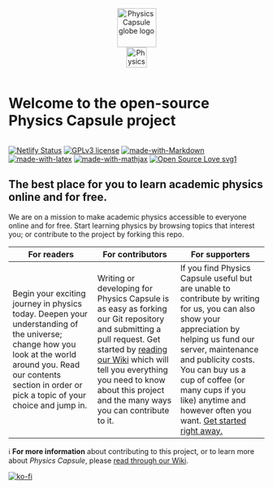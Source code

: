 <p align="center">
  <img width="77" src="https://www.dropbox.com/s/bxlm0p6sqzs6a5r/PhysCapGlobeLogo.jpg?raw=1" alt="Physics Capsule globe logo"><br/>
  <img height="40" src="https://www.dropbox.com/s/6glubhjab3r5bcr/PhysCap-Palatino.png?raw=1" alt="Physics Capsule wordmark">
<br/>
  <h1 style="display:inline-block;margin-left:auto;margin-right:auto;">Welcome to the open-source Physics Capsule project</h1>
</p>

[![Netlify Status](https://api.netlify.com/api/v1/badges/8a9ac73a-64c1-49c5-9e30-d1c97e12071c/deploy-status)](https://app.netlify.com/sites/physicscapsule/deploys) [![GPLv3 license](https://img.shields.io/badge/License-GPLv3-blue.svg)](http://perso.crans.org/besson/LICENSE.html) [![made-with-Markdown](https://img.shields.io/badge/Made%20with-Markdown-1f425f.svg)](http://commonmark.org) [![made-with-latex](https://img.shields.io/badge/Made%20with-LaTeX-1f425f.svg)](https://www.latex-project.org/) [![made-with-mathjax](https://img.shields.io/badge/Made%20with-MathJax-1f425f.svg)](https://www.mathjax.org/) [![Open Source Love svg1](https://badges.frapsoft.com/os/v1/open-source.svg?v=103)](https://github.com/ellerbrock/open-source-badges/)

## The best place for you to learn academic physics online and for free.

We are on a mission to make academic physics accessible to everyone online and for free. Start learning physics by browsing topics that interest you; or contribute to the project by forking this repo.

| **For readers** | **For contributors** | **For supporters** |
| --- | --- | --- |
| Begin your exciting journey in physics today. Deepen your understanding of the universe; change how you look at the world around you. Read our contents section in order or pick a topic of your choice and jump in. | Writing or developing for Physics Capsule is as easy as forking our Git repository and submitting a pull request. Get started by [reading our Wiki](//github.com/physicscapsule/physicscapsule.com/wiki) which will tell you everything you need to know about this project and the many ways you can contribute to it. | If you find Physics Capsule useful but are unable to contribute by writing for us, you can also show your appreciation by helping us fund our server, maintenance and publicity costs. You can buy us a cup of coffee (or many cups if you like) anytime and however often you want. [Get started right away.](//ko-fi.com/physicscapsule)

:information_source: **For more information** about contributing to this project, or to learn more about *Physics Capsule*, please [read through our Wiki](https://github.com/physicscapsule/physicscapsule.com/wiki).

[![ko-fi](https://www.ko-fi.com/img/githubbutton_sm.svg)](https://ko-fi.com/Q5Q4UCH2)
